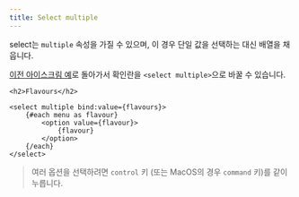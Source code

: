 ```yaml
---
title: Select multiple
---
```


select는 `multiple` 속성을 가질 수 있으며, 이 경우 단일 값을 선택하는 대신 배열을 채웁니다.

[이전 아이스크림 예](/tutorial/group-inputs)로 돌아가서 확인란을 `<select multiple>`으로 바꿀 수 있습니다.

```svelte
<h2>Flavours</h2>

<select multiple bind:value={flavours}>
	{#each menu as flavour}
		<option value={flavour}>
			{flavour}
		</option>
	{/each}
</select>
```

> 여러 옵션을 선택하려면 `control` 키 (또는 MacOS의 경우 `command` 키)를 같이 누릅니다.

